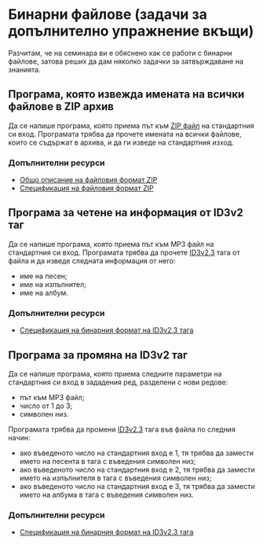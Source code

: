 # Бинарни файлове (задачи за допълнително упражнение вкъщи)

Разчитам, че на семинара ви е обяснено как се работи с бинарни файлове, затова реших да дам няколко задачки за затвърждаване на знанията.

## Програма, която извежда имената на всички файлове в ZIP архив

Да се напише програма, която приема път към [ZIP файл](https://en.wikipedia.org/wiki/ZIP_(file_format)) на стандартния си вход.  Програмата трябва да прочете имената на всички файлове, които се съдържат в архива, и да ги изведе на стандартния изход.

### Допълнителни ресурси

* [Общо описание на файловия формат ZIP](https://en.wikipedia.org/wiki/ZIP_(file_format)#Design)
* [Спецификация на файловия формат ZIP](https://pkware.cachefly.net/webdocs/casestudies/APPNOTE.TXT)

## Програма за четене на информация от ID3v2 таг

Да се напише програма, която приема път към MP3 файл на стандартния си вход.  Програмата трябва да прочете [ID3v2.3](https://en.wikipedia.org/wiki/ID3#ID3v2.3) тага от файла и да изведе следната информация от него:

* име на песен;
* име на изпълнител;
* име на албум.

<!-- markdownlint-disable-next-line MD024 -->
### Допълнителни ресурси

* [Спецификация на бинарния формат на ID3v2.3 тага](https://id3.org/id3v2.3.0)

## Програма за промяна на ID3v2 таг

Да се напише програма, която приема следните параметри на стандартния си вход в зададения ред, разделени с нови редове:

* път към MP3 файл;
* число от 1 до 3;
* символен низ.

Програмата трябва да промени [ID3v2.3](https://en.wikipedia.org/wiki/ID3#ID3v2.3) тага във файла по следния начин:

* ако въведеното число на стандартния вход е 1, тя трябва да замести името на песента в тага с въведения символен низ;
* ако въведеното число на стандартния вход е 2, тя трябва да замести името на изпълнителя в тага с въведения символен низ;
* ако въведеното число на стандартния вход е 3, тя трябва да замести името на албума в тага с въведения символен низ.

<!-- markdownlint-disable-next-line MD024 -->
### Допълнителни ресурси

* [Спецификация на бинарния формат на ID3v2.3 тага](https://id3.org/id3v2.3.0)
